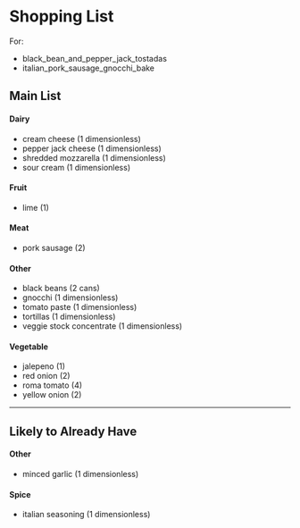 # Shopping List

For:

- black_bean_and_pepper_jack_tostadas
- italian_pork_sausage_gnocchi_bake

## Main List

#### Dairy
- cream cheese (1 dimensionless)
- pepper jack cheese (1 dimensionless)
- shredded mozzarella (1 dimensionless)
- sour cream (1 dimensionless)
#### Fruit
- lime (1)
#### Meat
- pork sausage (2)
#### Other
- black beans (2 cans)
- gnocchi (1 dimensionless)
- tomato paste (1 dimensionless)
- tortillas (1 dimensionless)
- veggie stock concentrate (1 dimensionless)
#### Vegetable
- jalepeno (1)
- red onion (2)
- roma tomato (4)
- yellow onion (2)
----------

## Likely to Already Have

#### Other
- minced garlic (1 dimensionless)
#### Spice
- italian seasoning (1 dimensionless)
